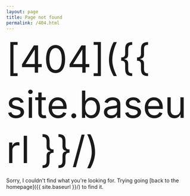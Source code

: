 ```yaml
---
layout: page
title: Page not found
permalink: /404.html
---
```


<span style="font-size: 100">[404]({{ site.baseurl }}/)</span>

Sorry, I couldn't find what you're looking for. Trying going [back to the homepage]({{ site.baseurl }}/) to find it.